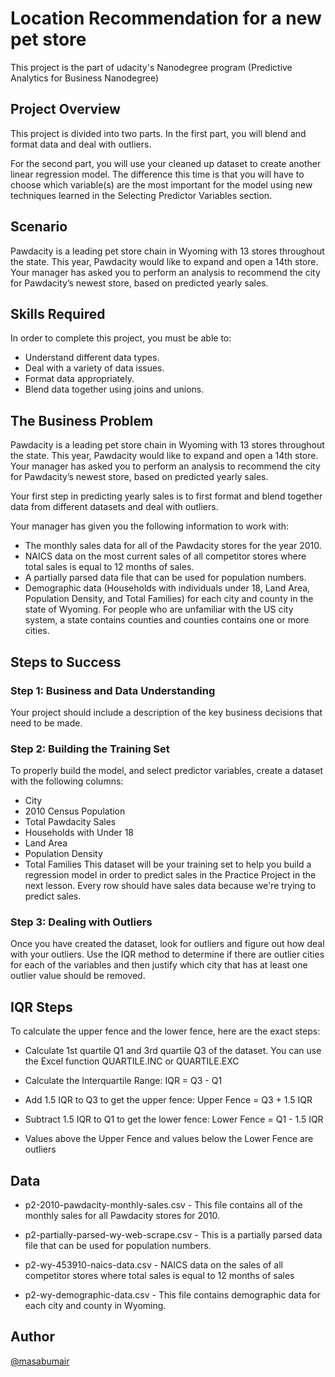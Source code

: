 # Location Recommendation for a new pet store
This project is the part of udacity's Nanodegree program (Predictive Analytics for Business Nanodegree)

## Project Overview
This project is divided into two parts. In the first part, you will blend and format data and deal with outliers.

For the second part, you will use your cleaned up dataset to create another linear regression model. The difference this time is that you will have to choose which variable(s) are the most important for the model using new techniques learned in the Selecting Predictor Variables section.

## Scenario
Pawdacity is a leading pet store chain in Wyoming with 13 stores throughout the state. This year, Pawdacity would like to expand and open a 14th store. Your manager has asked you to perform an analysis to recommend the city for Pawdacity’s newest store, based on predicted yearly sales.

## Skills Required
In order to complete this project, you must be able to:
- Understand different data types.
- Deal with a variety of data issues.
- Format data appropriately.
- Blend data together using joins and unions.

## The Business Problem
Pawdacity is a leading pet store chain in Wyoming with 13 stores throughout the state. This year, Pawdacity would like to expand and open a 14th store. Your manager has asked you to perform an analysis to recommend the city for Pawdacity’s newest store, based on predicted yearly sales.

Your first step in predicting yearly sales is to first format and blend together data from different datasets and deal with outliers.

Your manager has given you the following information to work with:
- The monthly sales data for all of the Pawdacity stores for the year 2010.
- NAICS data on the most current sales of all competitor stores where total sales is equal to 12 months of sales.
- A partially parsed data file that can be used for population numbers.
- Demographic data (Households with individuals under 18, Land Area, Population Density, and Total Families) for each city and county in the state of Wyoming. For people who are unfamiliar with the US city system, a state contains counties and counties contains one or more cities.

## Steps to Success
### Step 1: Business and Data Understanding
Your project should include a description of the key business decisions that need to be made.
### Step 2: Building the Training Set
To properly build the model, and select predictor variables, create a dataset with the following columns:
- City
- 2010 Census Population
- Total Pawdacity Sales
- Households with Under 18
- Land Area
- Population Density
- Total Families
This dataset will be your training set to help you build a regression model in order to predict sales in the Practice Project in the next lesson. Every row should have sales data because we're trying to predict sales.

### Step 3: Dealing with Outliers
Once you have created the dataset, look for outliers and figure out how deal with your outliers. Use the IQR method to determine if there are outlier cities for each of the variables and then justify which city that has at least one outlier value should be removed.
## IQR Steps
To calculate the upper fence and the lower fence, here are the exact steps:

- Calculate 1st quartile Q1 and 3rd quartile Q3 of the dataset. You can use the Excel function QUARTILE.INC or QUARTILE.EXC

- Calculate the Interquartile Range: IQR = Q3 - Q1

- Add 1.5 IQR to Q3 to get the upper fence: Upper Fence = Q3 + 1.5 IQR

- Subtract 1.5 IQR to Q1 to get the lower fence: Lower Fence = Q1 - 1.5 IQR

- Values above the Upper Fence and values below the Lower Fence are outliers

## Data
- p2-2010-pawdacity-monthly-sales.csv - This file contains all of the monthly sales for all Pawdacity stores for 2010.

- p2-partially-parsed-wy-web-scrape.csv - This is a partially parsed data file that can be used for population numbers.

- p2-wy-453910-naics-data.csv - NAICS data on the sales of all competitor stores where total sales is equal to 12 months of sales

- p2-wy-demographic-data.csv - This file contains demographic data for each city and county in Wyoming.
## Author 
[@masabumair](https://github.com/masabumair023)

  
